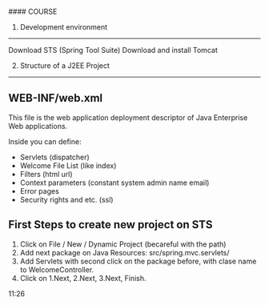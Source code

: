 #### COURSE


1. Development environment
-------------------------------

Download STS (Spring Tool Suite)
Download and install Tomcat

2. Structure of a J2EE Project
-----------------------------------

## WEB-INF/web.xml 

This file is the web application deployment descriptor of Java Enterprise Web applications.

Inside you can define:
- Servlets (dispatcher)
- Welcome File List (like index)
- Filters (html url)
- Context parameters (constant system admin name email)
- Error pages 
- Security rights and etc. (ssl)


## First Steps to create new project on STS

1. Click on File / New / Dynamic Project (becareful with the path)
2. Add next package on Java Resources:
    src/spring.mvc.servlets/
3. Add Servlets with second click on the package before, with clase name to WelcomeController.
4. Click on 1.Next, 2.Next, 3.Next, Finish.

11:26




